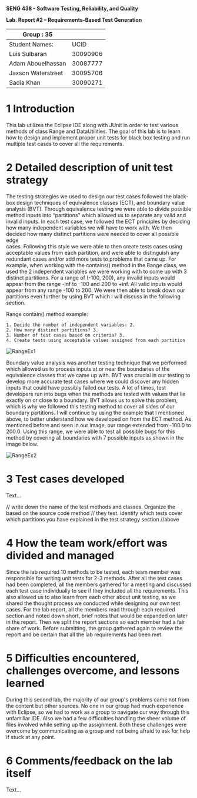 **SENG 438 - Software Testing, Reliability, and Quality**

**Lab. Report \#2 – Requirements-Based Test Generation**

| Group \:  35     |            |
|-------------------|------------|
| Student Names:    |    UCID    |
| Luis Sulbaran     | 30090906   |
| Adam Abouelhassan | 30087777   |
| Jaxson Waterstreet| 30095706   |  
| Sadia Khan        | 30090271   |

# 1 Introduction

This lab utilizes the Eclipse IDE along with JUnit in order to test various methods of class Range and DataUtilities. The goal of this lab is to learn how to design and implement proper unit tests for black box testing and run multiple test cases to cover all the requirements.

# 2 Detailed description of unit test strategy

The testing strategies we used to design our test cases followed the black-box design techniques of equivalence classes (ECT), and boundary value analysis (BVT). Through equivalence testing we were able to divide possible method inputs into “partitions” which allowed us to separate any valid and invalid inputs. In each test case, we followed the ECT principles by deciding how many independent variables we will have to work with. We then decided how many distinct partitions were needed to cover all possible edge  
cases. Following this style we were able to then create tests cases using acceptable values from each partition, and were able to distinguish any redundant cases and/or add more tests to problems that came up. For example, when working with the contains() method in the Range class, we used the 2 independent variables we were working with to come up with 3 distinct partitions. For a range of (-100, 200), any invalid inputs would appear from the range -inf to -100 and 200 to +inf. All valid inputs would appear from any range -100 to 200. We were then able to break down our partitions even further by using BVT which I will discuss in the following section.

Range contain() method example:

	1. Decide the number of independent variables: 2.
	2. How many distinct partitions? 3.
	3. Number of test cases based on criteria? 3.
	4. Create tests using acceptable values assigned from each partition

![RangeEx1](https://user-images.githubusercontent.com/81999006/153535520-dbb6cd04-d2eb-4052-bc2e-e0998c36b2a0.png)

Boundary value analysis was another testing technique that we performed which allowed us to process inputs at or near the boundaries of the equivalence classes that we came up with. BVT was crucial in our testing to develop more accurate test cases where we could discover any hidden inputs that could have possibly failed our tests. A lot of times, test developers run into bugs when the methods are tested with values that lie exactly on or close to a boundary. BVT allows us to solve this problem, which is why we followed this testing method to cover all sides of our boundary partitions. I will continue by using the example that I mentioned above, to better understand how we developed on from the ECT method. As mentioned before and seen in our image, our range extended from -100.0 to 200.0. Using this range, we were able to test all possible bugs for this method by covering all boundaries with 7 possible inputs as shown in the image below.

![RangeEx2](https://user-images.githubusercontent.com/81999006/153535522-668af948-a74f-4b14-809c-e2abd1e673ea.png)

# 3 Test cases developed

Text…

// write down the name of the test methods and classes. Organize the based on
the source code method // they test. identify which tests cover which partitions
you have explained in the test strategy section //above

# 4 How the team work/effort was divided and managed

Since the lab required 10 methods to be tested, each team member was responsible for writing unit tests for 2-3 methods. After all the test cases had been completed, all the members gathered for a meeting and discussed each test case individually to see if they included all the requirements. This also allowed us to also learn from each other about unit testing, as we shared the thought process we conducted while designing our own test cases. For the lab report, all the members read through each required section and noted down short, brief notes that would be expanded on later in the report. Then we split the report sections so each member had a fair share of work. Before submitting, the group gathered again to review the report and be certain that all the lab requirements had been met.

# 5 Difficulties encountered, challenges overcome, and lessons learned

During this second lab, the majority of our group's problems came not from the content but other sources. No one in our group had much experience with Eclipse, so we had to work as a group to navigate our way through this unfamiliar IDE. Also we had a few difficulties handling the sheer volume of files involved while setting up the assignment. Both these challenges were overcome by communicating as a group and not being afraid to ask for help if stuck at any point. 

# 6 Comments/feedback on the lab itself

Text…
